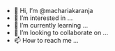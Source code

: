 - 👋 Hi, I’m @machariakaranja
- 👀 I’m interested in ...
- 🌱 I’m currently learning ...
- 💞️ I’m looking to collaborate on ...
- 📫 How to reach me ...

<!---
machariakaranja/machariakaranja is a ✨ special ✨ repository because its `README.md` (this file) appears on your GitHub profile.
You can click the Preview link to take a look at your changes.
--->
